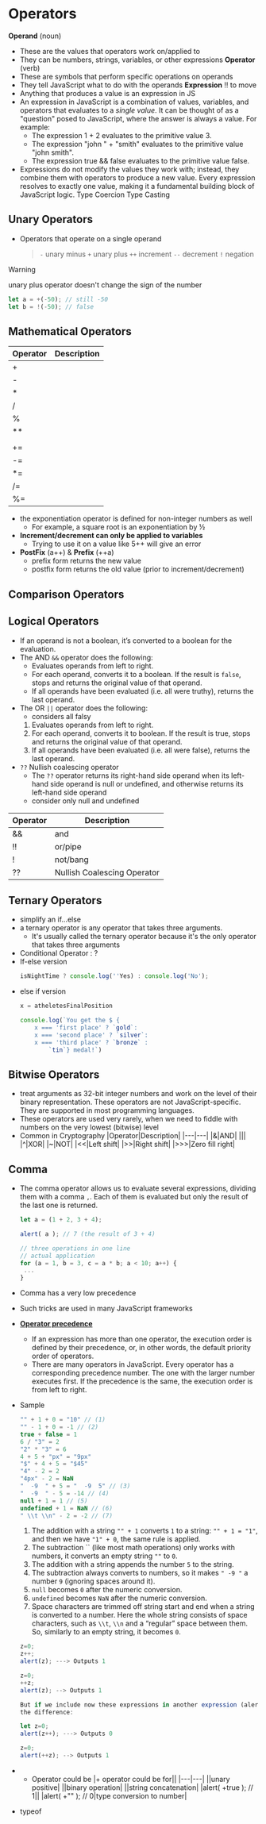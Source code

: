 # Operators
__Operand__ (noun)
+ These are the values that operators work on/applied to
+ They can be numbers, strings, variables, or other expressions
__Operator__ (verb)
+ These are symbols that perform specific operations on operands
+ They tell JavaScript what to do with the operands
__Expression__ !! to move
+ Anything that produces a value is an expression in JS
+ An expression in JavaScript is a combination of values, variables, and operators that evaluates to a _single value_. It can be thought of as a "question" posed to JavaScript, where the answer is always a value. For example:
	+ The expression 1 + 2 evaluates to the primitive value 3.
	+ The expression "john " + "smith" evaluates to the primitive value "john smith".
	+ The expression true && false evaluates to the primitive value false.
+ Expressions do not modify the values they work with; instead, they combine them with operators to produce a new value. Every expression resolves to exactly one value, making it a fundamental building block of JavaScript logic.
Type Coercion
Type Casting

## Unary Operators
+ Operators that operate on a single operand
	> `-` unary minus
	> `+` unary plus
	> `++` increment
	> `--` decrement
	> `!` negation
	
> [!WARNING]
> unary plus operator doesn't change the sign of the number
> ```js
> let a = +(-50); // still -50
> let b = !(-50); // false
> ```

## Mathematical Operators

| Operator | Description |
| -------- | ----------- |
| +        |             |
| -        |             |
| *        |             |
| /        |             |
| %        |             |
| **       |             |
|          |             |
| +=       |             |
| -=       |             |
| *=       |             |
| /=       |             |
| %=       |             |

- the exponentiation operator is defined for non-integer numbers as well
	- For example, a square root is an exponentiation by ½
- __Increment/decrement can only be applied to variables__
	- Trying to use it on a value like 5++ will give an error
- __PostFix__ (a++) & __Prefix__ (++a)
	- prefix form returns the new value
	- postfix form returns the old value (prior to increment/decrement)

## Comparison Operators
	    

    
## Logical Operators
    
- If an operand is not a boolean, it’s converted to a boolean for the evaluation.
- The AND `&&` operator does the following:
	- Evaluates operands from left to right.
	- For each operand, converts it to a boolean. If the result is `false`, stops and returns the original value of that operand.
	- If all operands have been evaluated (i.e. all were truthy), returns the last operand.
- The OR `||` operator does the following:
	- considers all falsy
	1. Evaluates operands from left to right.
	2. For each operand, converts it to boolean. If the result is true, stops and returns the original value of that operand.
	3. If all operands have been evaluated (i.e. all were false), returns the last operand.
- `??` Nullish coalescing operator
	- The `??` operator returns its right-hand side operand when its left-hand side operand is null or undefined, and otherwise returns its left-hand side operand
	- consider only null and undefined

| Operator | Description                 |
| -------- | --------------------------- |
| &&       | and                         |
| !!       | or/pipe                     |
| !        | not/bang                    |
| ??       | Nullish Coalescing Operator |
    
## Ternary Operators
- simplify an if...else
- a ternary operator is any operator that takes three arguments.
	- It's usually called the ternary operator because it's the only operator that takes three arguments
- Conditional Operator : ?
- If-else version
	```jsx
	isNightTime ? console.log(''Yes) : console.log('No');
	```     
- else if version
	```jsx
	x = atheletesFinalPosition
	
	console.log(`You get the $ {
		x === 'first place' ? `gold`:
		x === 'second place' ? `silver`:
		x === 'third place' ? `bronze` :
			`tin`} medal!`)
	```
        
## Bitwise Operators
- treat arguments as 32-bit integer numbers and work on the level of their binary representation. These operators are not JavaScript-specific. They are supported in most programming languages.
- These operators are used very rarely, when we need to fiddle with numbers on the very lowest (bitwise) level
- Common in Cryptography
	|Operator|Description|
	|---|---|
	|&|AND|
	|||
	|^|XOR|
	|~|NOT|
	|<<|Left shift|
	|>>|Right shift|
	|>>>|Zero fill right|
	
## Comma
- The comma operator allows us to evaluate several expressions, dividing them with a comma `,`. Each of them is evaluated but only the result of the last one is returned.
	```jsx
	let a = (1 + 2, 3 + 4);
	
	alert( a ); // 7 (the result of 3 + 4)
	```
	
	```jsx
	// three operations in one line
	// actual application
	for (a = 1, b = 3, c = a * b; a < 10; a++) {
	 ...
	}
	```
- Comma has a very low precedence
- Such tricks are used in many JavaScript frameworks
        
- [**Operator precedence**](https://javascript.info/operators#operator-precedence)
    - If an expression has more than one operator, the execution order is defined by their precedence, or, in other words, the default priority order of operators.
    - There are many operators in JavaScript. Every operator has a corresponding precedence number. The one with the larger number executes first. If the precedence is the same, the execution order is from left to right.

        
- Sample
    
    ```jsx
    "" + 1 + 0 = "10" // (1)
    "" - 1 + 0 = -1 // (2)
    true + false = 1
    6 / "3" = 2
    "2" * "3" = 6
    4 + 5 + "px" = "9px"
    "$" + 4 + 5 = "$45"
    "4" - 2 = 2
    "4px" - 2 = NaN
    "  -9  " + 5 = "  -9  5" // (3)
    "  -9  " - 5 = -14 // (4)
    null + 1 = 1 // (5)
    undefined + 1 = NaN // (6)
    " \\t \\n" - 2 = -2 // (7)
    ```
    
    1. The addition with a string `"" + 1` converts `1` to a string: `"" + 1 = "1"`, and then we have `"1" + 0`, the same rule is applied.
    2. The subtraction `` (like most math operations) only works with numbers, it converts an empty string `""` to `0`.
    3. The addition with a string appends the number `5` to the string.
    4. The subtraction always converts to numbers, so it makes `" -9 "` a number `9` (ignoring spaces around it).
    5. `null` becomes `0` after the numeric conversion.
    6. `undefined` becomes `NaN` after the numeric conversion.
    7. Space characters are trimmed off string start and end when a string is converted to a number. Here the whole string consists of space characters, such as `\\t`, `\\n` and a “regular” space between them. So, similarly to an empty string, it becomes `0`.
    
    ```jsx
    z=0;
    z++;
    alert(z); ---> Outputs 1
    
    z=0;
    ++z;
    alert(z); --> Outputs 1
    
    But if we include now these expressions in another expression (alert for example) then we can see
    the difference:
    
    let z=0;
    alert(z++); ---> Outputs 0
    
    z=0;
    alert(++z); --> Outputs 1
    ```
    
- - Operator could be
	|+ operator could be for||
	|---|---|
	||unary positive|
	||binary operation|
	||string concatenation|
	|alert( +true ); // 1||
	|alert( +"" ); // 0|type conversion to number|
        
- typeof